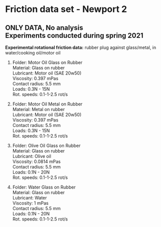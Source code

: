 Friction data set - Newport 2
=============
ONLY DATA, No analysis  
Experiments conducted during spring 2021
-------------

**Experimental rotational friction data:** rubber plug against glass/metal, in water/cooking oil/motor oil

 

1. Folder: Motor Oil Glass on Rubber  
Material: Glass on rubber  
Lubricant: Motor oil (SAE 20w50)  
Viscosity: 0.397 mPas  
Contact radius: 5.5 mm  
Loads: 0.3N - 15N  
Rot. speeds: 0.1-1-2.5 rot/s  

2. Folder: Motor Oil Metal on Rubber  
Material: Metal on rubber  
Lubricant: Motor oil (SAE 20w50)  
Viscosity: 0.397 mPas  
Contact radius: 5.5 mm  
Loads: 0.3N - 15N  
Rot. speeds: 0.1-1-2.5 rot/s  

3. Folder: Olive Oil Glass on Rubber  
Material: Glass on rubber  
Lubricant: Olive oil   
Viscosity: 0.0814 mPas  
Contact radius: 5.5 mm  
Loads: 0.1N - 20N  
Rot. speeds: 0.1-1-2.5 rot/s  

4. Folder: Water Glass on Rubber  
Material: Glass on rubber  
Lubricant: Water   
Viscosity: 1 mPas  
Contact radius: 5.5 mm  
Loads: 0.1N - 20N  
Rot. speeds: 0.1-1-2.5 rot/s  
